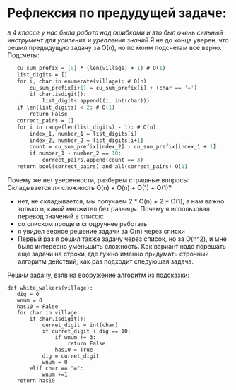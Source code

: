 # Рефлексия по предудущей задаче:
*в 4 классе у нас была работа над ошибками и это был очень сильный инструмент для усиления и урепления знаний*
Я  не до конца уверен, что решил предыдущую задачу за О(n), но по моим подсчетам все верно.
 Подсчеты:
 ```def white_walkers(village):
    cu_sum_prefix = [0] * (len(village) + 1) # O(1)
    list_digits = []
    for i, char in enumerate(village): # O(n)
        cu_sum_prefix[i+1] = cu_sum_prefix[i] + (char == '=')
        if char.isdigit():
            list_digits.append((i, int(char)))
    if len(list_digits) < 2: # O(1)
        return False
    correct_pairs = []
    for i in range(len(list_digits) - 1): # O(n)
        index_1, number_1 = list_digits[i]
        index_2, number_2 = list_digits[i+1]
        count = cu_sum_prefix[index_2] - cu_sum_prefix[index_1 + 1]
        if number_1 + number_2 == 10:
            correct_pairs.append(count == 3)
    return bool(correct_pairs) and all(correct_pairs) O(1)
```
Почему же нет уверенности, разберем страшные вопросы:
Складывается ли сложность O(n) + O(n) + O(1) + O(1)?
 - нет, не складывается, мы получаем 2 * O(n) + 2 * O(1), а нам важно только n, какой множител бех разницы.
 Почему я использовал перевод значений в список:
 - со списком проще и сподручнее работать
 - я увидел верное решение задачи за O(n) через списки
 - Первый раз я решил также задачу через список, но за O(n^2), и мне было интересно уменьшить сложность.
 Как вариант надо порешать еще задачи на строки, где гужно именно придумать строчный алгоритм действий, как раз подходит следуюшая задача.

 Решим задачу, взяв на вооружение алгоритм из подсказки:
 ```
 def white_walkers(village):
    dig = 0
    wnum = 0
    has10 = False
    for char in village: 
        if char.isdigit():
            curret_digit = int(char)
            if curret_digit + dig == 10:
                if wnum != 3:
                    return False
                has10 = True
            dig = curret_digit
            wnum = 0
        elif char == "=":
            wnum +=1
    return has10
```
